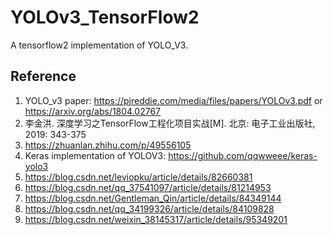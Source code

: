 # YOLOv3_TensorFlow2
A tensorflow2 implementation of YOLO_V3.



## Reference
1. YOLO_v3 paper: https://pjreddie.com/media/files/papers/YOLOv3.pdf or https://arxiv.org/abs/1804.02767
2. 李金洪. 深度学习之TensorFlow工程化项目实战[M]. 北京: 电子工业出版社, 2019: 343-375
3. https://zhuanlan.zhihu.com/p/49556105
4. Keras implementation of YOLOV3: https://github.com/qqwweee/keras-yolo3
5. https://blog.csdn.net/leviopku/article/details/82660381
6. https://blog.csdn.net/qq_37541097/article/details/81214953
7. https://blog.csdn.net/Gentleman_Qin/article/details/84349144
8. https://blog.csdn.net/qq_34199326/article/details/84109828
9. https://blog.csdn.net/weixin_38145317/article/details/95349201